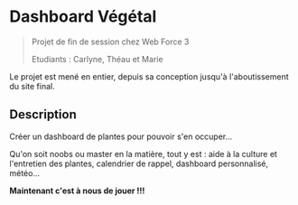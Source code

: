 # Dashboard Végétal

> Projet de fin de session chez Web Force 3
>
> Etudiants : Carlyne, Théau et Marie

Le projet est mené en entier, depuis sa conception jusqu'à l'aboutissement du site final.

## Description
Créer un dashboard de plantes pour pouvoir s'en occuper... 

Qu'on soit noobs ou master en la matière, tout y est : aide à la culture et l'entretien des plantes, calendrier de rappel, dashboard personnalisé, météo...

**Maintenant c'est à nous de jouer !!!**
